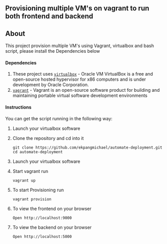 ## Provisioning multiple VM's on vagrant to run both frontend and backend 

## About
This project provision multiple VM's using Vagrant, virtualbox and bash script, please install the Dependencies below

#### Dependencies

1. These project uses [`virtualbox`](https://www.virtualbox.org/) - Oracle VM VirtualBox is a free and open-source hosted hypervisor for x86 computers and is under development by Oracle Corporation. 
2.  [`vagrant`](https://www.vagrantup.com/) - Vagrant is an open-source software product for building and maintaining portable virtual software development environments


#### Instructions


You can get the script running in the following way:

1. Launch your virtualbox software

2. Clone the repository and cd into it
   
	  ```
    git clone https://github.com/ekpangmichael/automate-deployment.git
    cd automate-deployment
    ```
3. Launch your virtualbox software

4. Start vagrant run
    ```
    vagrant up
    ```
5. To start Provisioning run
    ```
    vagrant provision
    ```
5. To view the frontend on your browser
    ```
    Open http://localhost:9000
    ```
5. To view the backend on your browser
    ```
    Open http://localhost:5000
    ```